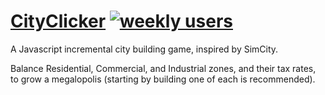 [CityClicker](http://ivorybishop.github.io/cityclicker/) [![weekly users](https://.com/badge/UA-50859182-2.svg)](https://.com/)
===========

A Javascript incremental city building game, inspired by SimCity.

Balance Residential, Commercial, and Industrial zones, and their tax rates, to grow a megalopolis (starting by building one of each is recommended).
